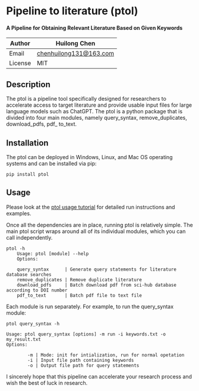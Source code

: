 # Pipeline to literature (ptol)

#### A Pipeline for Obtaining Relevant Literature Based on Given Keywords

| Author  | Huilong Chen           |
| ------- | ---------------------- |
| Email   | chenhuilong131@163.com |
| License | MIT                    |

## Description

The ptol is a pipeline tool specifically designed for researchers to accelerate access to target literature and provide usable input files for large language models such as ChatGPT. The ptol is a python package that is divided into four main modules, namely query_syntax, remove_duplicates, download_pdfs, pdf_ to_text.

## Installation

The ptol can be deployed in Windows, Linux, and Mac OS operating systems and can be installed via pip:

```
pip install ptol
```

## Usage

Please look at the [ptol usage tutorial](https://github.com/bxlab/metaWRAP/blob/master/Usage_tutorial.md) for detailed run instructions and examples.

Once all the dependencies are in place, running ptol is relatively simple. The main ptol script wraps around all of its individual modules, which you can call independently.

```
ptol -h
    Usage: ptol [module] --help
    Options:
    
    query_syntax      | Generate query statements for literature database searches
    remove_duplicates | Remove duplicate literature
    download_pdfs     | Batch download pdf from sci-hub database according to DOI number
    pdf_to_text       | Batch pdf file to text file
```

Each module is run separately. For example, to run the query_syntax module:

```
ptol query_syntax -h

Usage: ptol query_syntax [options] -m run -i keywords.txt -o my_result.txt
Options:
		
		-m | Mode: init for intialization, run for normal opetation
		-i | Input file path containing keywords
		-o | Output file path for query statements
```

I sincerely hope that this pipeline can accelerate your research process and wish the best of luck in research.